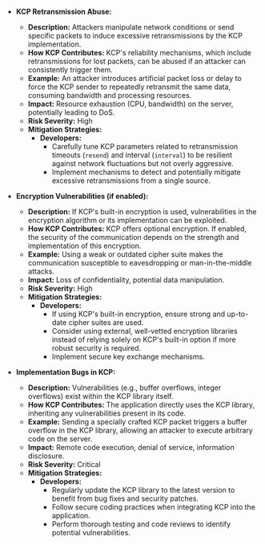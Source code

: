 * **KCP Retransmission Abuse:**
    * **Description:** Attackers manipulate network conditions or send specific packets to induce excessive retransmissions by the KCP implementation.
    * **How KCP Contributes:** KCP's reliability mechanisms, which include retransmissions for lost packets, can be abused if an attacker can consistently trigger them.
    * **Example:** An attacker introduces artificial packet loss or delay to force the KCP sender to repeatedly retransmit the same data, consuming bandwidth and processing resources.
    * **Impact:** Resource exhaustion (CPU, bandwidth) on the server, potentially leading to DoS.
    * **Risk Severity:** High
    * **Mitigation Strategies:**
        * **Developers:**
            * Carefully tune KCP parameters related to retransmission timeouts (`resend`) and interval (`interval`) to be resilient against network fluctuations but not overly aggressive.
            * Implement mechanisms to detect and potentially mitigate excessive retransmissions from a single source.

* **Encryption Vulnerabilities (if enabled):**
    * **Description:** If KCP's built-in encryption is used, vulnerabilities in the encryption algorithm or its implementation can be exploited.
    * **How KCP Contributes:** KCP offers optional encryption. If enabled, the security of the communication depends on the strength and implementation of this encryption.
    * **Example:** Using a weak or outdated cipher suite makes the communication susceptible to eavesdropping or man-in-the-middle attacks.
    * **Impact:** Loss of confidentiality, potential data manipulation.
    * **Risk Severity:** High
    * **Mitigation Strategies:**
        * **Developers:**
            * If using KCP's built-in encryption, ensure strong and up-to-date cipher suites are used.
            * Consider using external, well-vetted encryption libraries instead of relying solely on KCP's built-in option if more robust security is required.
            * Implement secure key exchange mechanisms.

* **Implementation Bugs in KCP:**
    * **Description:** Vulnerabilities (e.g., buffer overflows, integer overflows) exist within the KCP library itself.
    * **How KCP Contributes:** The application directly uses the KCP library, inheriting any vulnerabilities present in its code.
    * **Example:** Sending a specially crafted KCP packet triggers a buffer overflow in the KCP library, allowing an attacker to execute arbitrary code on the server.
    * **Impact:** Remote code execution, denial of service, information disclosure.
    * **Risk Severity:** Critical
    * **Mitigation Strategies:**
        * **Developers:**
            * Regularly update the KCP library to the latest version to benefit from bug fixes and security patches.
            * Follow secure coding practices when integrating KCP into the application.
            * Perform thorough testing and code reviews to identify potential vulnerabilities.